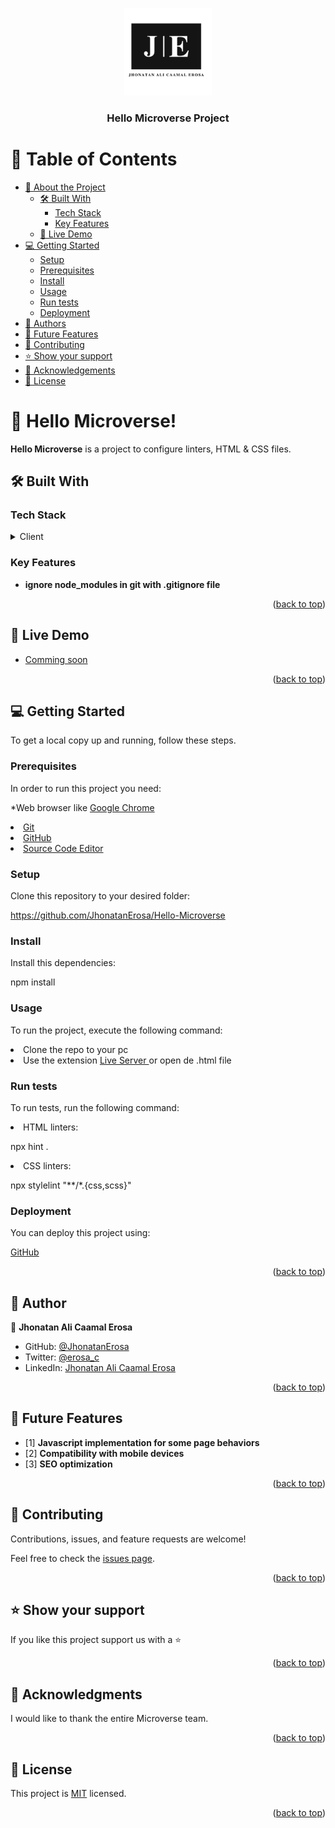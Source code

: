 <a name="readme-top"></a>

<div align="center">
  <!-- You are encouraged to replace this logo with your own! Otherwise you can also remove it. -->
  <img src="sources/LogoSample_ByTailorBrands.jpg" alt="logo" width="140"  height="auto" />
  <br/>

  <h3><b>Hello Microverse Project</b></h3>

</div>  

# 📗 Table of Contents

- [📖 About the Project](#about-project)
  - [🛠 Built With](#built-with)
    - [Tech Stack](#tech-stack)
    - [Key Features](#key-features)
  - [🚀 Live Demo](#live-demo)
- [💻 Getting Started](#getting-started)
  - [Setup](#setup)
  - [Prerequisites](#prerequisites)
  - [Install](#install)
  - [Usage](#usage)
  - [Run tests](#run-tests)
  - [Deployment](#deployment)
- [👥 Authors](#authors)
- [🔭 Future Features](#future-features)
- [🤝 Contributing](#contributing)
- [⭐️ Show your support](#support)
- [🙏 Acknowledgements](#acknowledgements)
- [📝 License](#license)

<!-- PROJECT DESCRIPTION -->

# 📖 Hello Microverse! <a name="about-project"></a>

**Hello Microverse** is a project to configure linters, HTML & CSS files.

## 🛠 Built With <a name="built-with"></a>

### Tech Stack <a name="tech-stack"></a>

<details>
  <summary>Client</summary>
  <ul>
    <li>HTML</li>
    <li>CSS</li>
  </ul>
</details>

### Key Features <a name="key-features"></a>

- **ignore node_modules in git with .gitignore file**


<p align="right">(<a href="#readme-top">back to top</a>)</p>

## 🚀 Live Demo <a name="live-demo"></a>

- [Comming soon](https://google.com)

<p align="right">(<a href="#readme-top">back to top</a>)</p>

## 💻 Getting Started <a name="getting-started"></a>

To get a local copy up and running, follow these steps.

### Prerequisites

In order to run this project you need:

*Web browser like  <a href='https://www.google.com/chrome/'>Google Chrome</a>

<li><a href='https://git-scm.com/'>Git</a></li>

<li><a href='https://github.com/'>GitHub</a></li>

<li><a href='https://code.visualstudio.com/'>Source Code Editor</a></li>

### Setup

Clone this repository to your desired folder:

https://github.com/JhonatanErosa/Hello-Microverse


### Install

Install this dependencies:

npm install

### Usage

To run the project, execute the following command:

<li>Clone the repo to your pc</li>

<li>Use the extension <a href='https://marketplace.visualstudio.com/items?itemName=ritwickdey.LiveServer'>Live Server
</a> or open de .html file</li> 

### Run tests

To run tests, run the following command:

<li>HTML linters:</li>
  
npx hint .

<li>CSS linters:</li>

npx stylelint "**/*.{css,scss}"

### Deployment

You can deploy this project using:

<a href='https://github.com/'>GitHub</a>

<p align="right">(<a href="#readme-top">back to top</a>)</p>


## 👥 Author <a name="authors"></a>

👤 **Jhonatan Ali Caamal Erosa**

- GitHub: [@JhonatanErosa](https://github.com/JhonatanErosa)
- Twitter: [@erosa_c](https://twitter.com/erosa_c)
- LinkedIn: [Jhonatan Ali Caamal Erosa](https://www.linkedin.com/in/jhonatan-ali-caamal-erosa-bb3829271/)

<p align="right">(<a href="#readme-top">back to top</a>)</p>

## 🔭 Future Features <a name="future-features"></a>

- [1] **Javascript implementation for some page behaviors**
- [2] **Compatibility with mobile devices**
- [3] **SEO optimization**

<p align="right">(<a href="#readme-top">back to top</a>)</p>


## 🤝 Contributing <a name="contributing"></a>

Contributions, issues, and feature requests are welcome!

Feel free to check the [issues page](../../issues/).

<p align="right">(<a href="#readme-top">back to top</a>)</p>

## ⭐️ Show your support <a name="support"></a>

If you like this project support us with a ⭐️

<p align="right">(<a href="#readme-top">back to top</a>)</p>

## 🙏 Acknowledgments <a name="acknowledgements"></a>

I would like to thank the entire Microverse team.

<p align="right">(<a href="#readme-top">back to top</a>)</p>

## 📝 License <a name="license"></a>

This project is [MIT](./LICENSE) licensed.



<p align="right">(<a href="#readme-top">back to top</a>)</p>